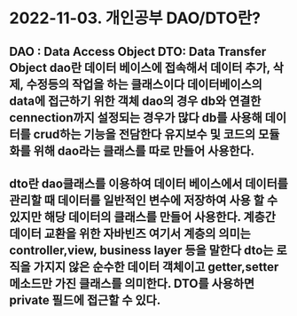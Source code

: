 # 2022-11-03. 개인공부 DAO/DTO란? #


DAO : Data Access Object
DTO: Data Transfer Object
dao란 데이터 베이스에 접속해서 데이터 추가, 삭제, 수정등의 작업을 하는 클래스이다
       데이터베이스의 data에 접근하기 위한 객체
      dao의 경우 db와 연결한 cennection까지 설정되는 경우가 많다
       db를 사용해 데이터를 crud하는 기능을 전담한다
       유지보수 및 코드의 모듈화를 위해 dao라는 클래스를 따로 만들어 사용한다.
 --------------------------------------------------------------------------------------------------------------     
dto란 dao클래스를 이용하여 데이터 베이스에서 데이터를 관리할 때 데이터를 일반적인 변수에 저장하여
사용 할 수 있지만 해당 데이터의 클래스를 만들어 사용한다.
계층간 데이터 교환을 위한 자바빈즈 여기서 계층의 의미는 controller,view, business layer 등을 말한다
dto는 로직을 가지지 않은 순수한 데이터 객체이고 getter,setter메소드만 가진 클래스를 의미한다.
DTO를 사용하면 private 필드에 접근할 수 있다. 
-----------------------------------------------------------------------------------------

